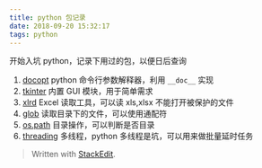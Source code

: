```yaml
---
title: python 包记录
date: 2018-09-20 15:32:17
tags: python
---
```



开始入坑 python，记录下用过的包，以便日后查询
1. [docopt](https://xuanwo.org/2016/04/04/docopt-intro/) python 命令行参数解释器，利用 `__doc__` 实现
2. [tkinter](http://www.runoob.com/python/python-gui-tkinter.html) 内置 GUI 模块，用于简单需求
3. [xlrd](https://www.jianshu.com/p/75e600dc3dd6) Excel 读取工具，可以读 xls,xlsx 不能打开被保护的文件
4. [glob](https://www.jianshu.com/p/542e55b29324) 读取目录下的文件，可以使用通配符
5. [os.path](https://www.jianshu.com/p/d77ef16a38c3) 目录操作，可以判断是否目录
6. [threading](http://www.runoob.com/python/python-multithreading.html) 多线程，python 多线程是坑，可以用来做批量延时任务




> Written with [StackEdit](https://stackedit.io/).
